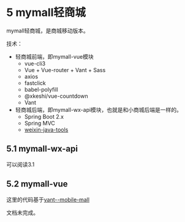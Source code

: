 # 5 mymall轻商城

mymall轻商城，是商城移动版本。

技术：

* 轻商城前端，即mymall-vue模块
  * vue-cli3 
  * Vue + Vue-router + Vant + Sass
  * axios
  * fastclick
  * babel-polyfill
  * @xkeshi/vue-countdown
  * Vant
* 轻商城后端，即mymall-wx-api模块，也就是和小商城后端是一样的。
  * Spring Boot 2.x
  * Spring MVC
  * [weixin-java-tools](https://gitee.com/binary/weixin-java-tools)


## 5.1 mymall-wx-api

可以阅读3.1

## 5.2 mymall-vue

这里的代码基于[vant--mobile-mall](https://github.com/qianzhaoy/vant--mobile-mall)

文档未完成。
